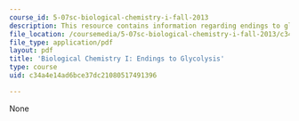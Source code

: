 ```yaml
---
course_id: 5-07sc-biological-chemistry-i-fall-2013
description: This resource contains information regarding endings to glycolysis.
file_location: /coursemedia/5-07sc-biological-chemistry-i-fall-2013/c34a4e14ad6bce37dc21080517491396_MIT5_07SCF13_Lec15_16.pdf
file_type: application/pdf
layout: pdf
title: 'Biological Chemistry I: Endings to Glycolysis'
type: course
uid: c34a4e14ad6bce37dc21080517491396

---
```

None